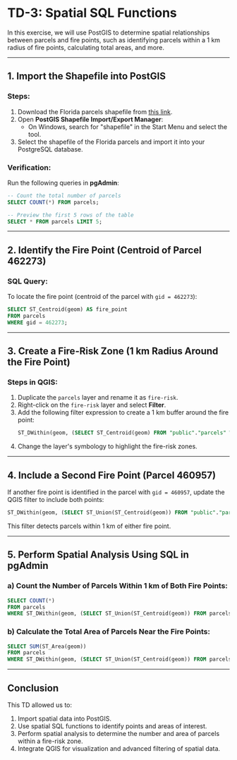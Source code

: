 # TD-3: Spatial SQL Functions

In this exercise, we will use PostGIS to determine spatial relationships between parcels and fire points, such as identifying parcels within a 1 km radius of fire points, calculating total areas, and more.

---

## 1. Import the Shapefile into PostGIS

### Steps:
1. Download the Florida parcels shapefile from [this link](https://maps.leegov.com/datasets/80708a2f5f56426f94c8be97c182176b/about).
2. Open **PostGIS Shapefile Import/Export Manager**:
   - On Windows, search for "shapefile" in the Start Menu and select the tool.
3. Select the shapefile of the Florida parcels and import it into your PostgreSQL database.

### Verification:
Run the following queries in **pgAdmin**:
```sql
-- Count the total number of parcels
SELECT COUNT(*) FROM parcels;

-- Preview the first 5 rows of the table
SELECT * FROM parcels LIMIT 5;
```

---

## 2. Identify the Fire Point (Centroid of Parcel 462273)

### SQL Query:
To locate the fire point (centroid of the parcel with `gid = 462273`):
```sql
SELECT ST_Centroid(geom) AS fire_point
FROM parcels
WHERE gid = 462273;
```

---

## 3. Create a Fire-Risk Zone (1 km Radius Around the Fire Point)

### Steps in QGIS:
1. Duplicate the `parcels` layer and rename it as `fire-risk`.
2. Right-click on the `fire-risk` layer and select **Filter**.
3. Add the following filter expression to create a 1 km buffer around the fire point:
   ```sql
   ST_DWithin(geom, (SELECT ST_Centroid(geom) FROM "public"."parcels" WHERE gid = 462273), 1000)
   ```
4. Change the layer's symbology to highlight the fire-risk zones.

---

## 4. Include a Second Fire Point (Parcel 460957)

If another fire point is identified in the parcel with `gid = 460957`, update the QGIS filter to include both points:
```sql
ST_DWithin(geom, (SELECT ST_Union(ST_Centroid(geom)) FROM "public"."parcels" WHERE gid IN (462273, 460957)), 1000)
```

This filter detects parcels within 1 km of either fire point.

---

## 5. Perform Spatial Analysis Using SQL in pgAdmin

### a) Count the Number of Parcels Within 1 km of Both Fire Points:
```sql
SELECT COUNT(*)
FROM parcels
WHERE ST_DWithin(geom, (SELECT ST_Union(ST_Centroid(geom)) FROM parcels WHERE gid IN (462273, 460957)), 1000);
```

### b) Calculate the Total Area of Parcels Near the Fire Points:
```sql
SELECT SUM(ST_Area(geom))
FROM parcels
WHERE ST_DWithin(geom, (SELECT ST_Union(ST_Centroid(geom)) FROM parcels WHERE gid IN (462273, 460957)), 1000);
```

---

## Conclusion

This TD allowed us to:
1. Import spatial data into PostGIS.
2. Use spatial SQL functions to identify points and areas of interest.
3. Perform spatial analysis to determine the number and area of parcels within a fire-risk zone.
4. Integrate QGIS for visualization and advanced filtering of spatial data.
